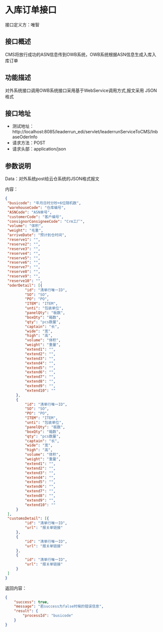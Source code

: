 # 入库订单接口

接口定义方：唯智

## 接口概述

  CMS将放行成功的ASN信息传到OWB系统，OWB系统根据ASN信息生成入库入库订单

## 功能描述

  对外系统接口调用OWB系统接口采用基于WebService调用方式,报文采用 JSON格式
  
## 接口地址  
  
  * 测试地址：http://localhost:8085/leaderrun_edi/servlet/leaderrunServiceToCMS/InbaseOderInfo
  * 请求方法：POST
  * 请求头部：application/json
  
## 参数说明
  
  Data：对外系统post给云仓系统的JSON格式报文 
  
  内容：
   ```json
{
	"busicode": "年月日时分秒+6位随机数",
	"warehouseCode": "仓库编号",
	"ASNCode": "ASN单号",
	"customerCode": "客户编号",
	"consignorConsigneeCode": "Crm工厂",
	"volume": "体积",
	"weight": "毛重",
	"arriveDate": "预计到仓时间",
	"reserve1": "",
	"reserve2": "",
	"reserve3": "",
	"reserve4": "",
	"reserve5": "",
	"reserve6": "",
	"reserve7": "",
	"reserve8": "",
	"reserve9": "",
	"reserve10": "",
	"oderDetail": [{
			"id": "清单行唯一ID",
			"SO": "SO",
			"PO": "PO",
			"ITEM": "ITEM",
			"unti": "包装单位",
			"panelQty": "板数",
			"boxQty": "箱数",
			"qty": "pcs数量",
			"captain": "长",
			"wide": "宽",
			"high": "高",
			"volume": "体积",
			"weight": "重量",
			"extend1": "",
			"extend2": "",
			"extend3": "",
			"extend4": "",
			"extend5": "",
			"extend6": "",
			"extend7": "",
			"extend8": "",
			"extend9": "",
			"extend10": ""
		},
		{
			"id": "清单行唯一ID",
			"SO": "SO",
			"PO": "PO",
			"ITEM": "ITEM",
			"unti": "包装单位",
			"panelQty": "板数",
			"boxQty": "箱数",
			"qty": "pcs数量",
			"captain": "长",
			"wide": "宽",
			"high": "高",
			"volume": "体积",
			"weight": "重量",
			"extend1": "",
			"extend2": "",
			"extend3": "",
			"extend4": "",
			"extend5": "",
			"extend6": "",
			"extend7": "",
			"extend8": "",
			"extend9": "",
			"extend10": ""
		}
	],
	"customsDetail": [{
			"id": "清单行唯一ID",
			"url": "报关单链接"
		},
		{
			"id": "清单行唯一ID",
			"url": "报关单链接"
		},
		{
			"id": "清单行唯一ID",
			"url": "报关单链接"
		}
	]
}
```
      	 
返回内容：

```json
{
    "success": true,
    "message": "若success为false时候的错误信息",
    "result": {
        "processId": "busicode"
    }
}
```

